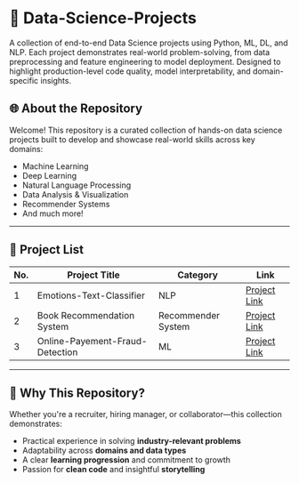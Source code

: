 # 🚀 Data-Science-Projects
A collection of end-to-end Data Science projects using Python, ML, DL, and NLP. Each project demonstrates real-world problem-solving, from data preprocessing and feature engineering to model deployment. Designed to highlight production-level code quality, model interpretability, and domain-specific insights.

## 🌐 About the Repository

Welcome! This repository is a curated collection of hands-on data science projects built to develop and showcase real-world skills across key domains:

- Machine Learning
- Deep Learning
- Natural Language Processing
- Data Analysis & Visualization
- Recommender Systems
- And much more!

---

## 📂 Project List

| No. | Project Title | Category | Link |
|-----|---------------|----------|------|
| 1   | Emotions-Text-Classifier | NLP | [Project Link](./Emotions-Text-Classifier) |
| 2   | Book Recommendation System | Recommender System | [Project Link](./Book-Recommendation-System) |
| 3   | Online-Payement-Fraud-Detection | ML | [Project Link](./Online-Payment-Fraud-Detection) |

---

## 💼 Why This Repository?

Whether you're a recruiter, hiring manager, or collaborator—this collection demonstrates:

- Practical experience in solving **industry-relevant problems**
- Adaptability across **domains and data types**
- A clear **learning progression** and commitment to growth
- Passion for **clean code** and insightful **storytelling**
